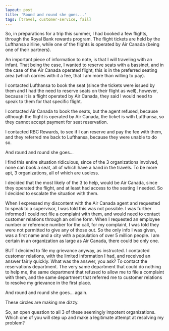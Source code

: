 ```yaml
---
layout: post
title: 'Round and round she goes...'
tags: [travel, customer-service, fail]
---
```


So, in preparations for a trip this summer, I had booked a few flights, through the Royal Bank rewards program. The flight tickets are held by the Lufthansa airline, while one of the flights is operated by Air Canada (being one of their partners).

An important piece of information to note, is that I will traveling with an infant. That being the case, I wanted to reserve seats with a bassinet, and in the case of the Air Canada operated flight, this is in the preferred seating area (which carries with it a fee, that I am more than willing to pay). 

I contacted Lufthansa to book the seat (since the tickets were issued by them and I had the need to reserve seats on their flight as well), however, because it is a flight operated by Air Canada, they said I would need to speak to them for that specific flight. 

I contacted Air Canada to book the seats, but the agent refused, because although the flight is operated by Air Canada, the ticket is with Lufthansa, so they cannot accept payment for seat reservation.

I contacted RBC Rewards, to see if I can reserve and pay the fee with them, and they referred me back to Lufthansa, because they were unable to do so.

And round and round she goes...

I find this entire situation ridiculous, since of the 3 organizations involved, none can book a seat, all of which have a hand in the travels. To be more apt, 3 organizations, all of which are useless.

I decided that the most likely of the 3 to help, would be Air Canada, since they operated the flight, and at least had access to the seating I needed. So I decided to escalate the situation with them.

When I expressed my discontent with the Air Canada agent and requested to speak to a supervisor, I was told this was not possible. I was further informed I could not file a complaint with them, and would need to contact customer relations through an online form. When I requested an employee number or reference number for the call, for my complaint, I was told they were not permitted to give any of those out. So the only info I was given, was a first name and a city with a population of over 5 million people. I am certain in an organization as large as Air Canada, there could be only one.

BUT I decided to file my grievance anyway, as instructed. I contacted customer relations, with the limited information I had, and received an answer fairly quickly. What was the answer, you ask? To contact the reservations department. The very same department that could do nothing to help me, the same department that refused to allow me to file a complaint with them, and the same department that referred me to customer relations to resolve my grievance in the first place. 

And round and round she goes... again.

These circles are making me dizzy.

So, an open question to all 3 of these seemingly impotent organizations. Which one of you will step up and make a legitimate attempt at resolving my problem?